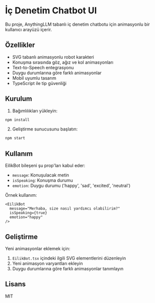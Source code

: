 # İç Denetim Chatbot UI

Bu proje, AnythingLLM tabanlı iç denetim chatbotu için animasyonlu bir kullanıcı arayüzü içerir.

## Özellikler

- SVG tabanlı animasyonlu robot karakteri
- Konuşma sırasında göz, ağız ve kol animasyonları
- Text-to-Speech entegrasyonu
- Duygu durumlarına göre farklı animasyonlar
- Mobil uyumlu tasarım
- TypeScript ile tip güvenliği

## Kurulum

1. Bağımlılıkları yükleyin:
```bash
npm install
```

2. Geliştirme sunucusunu başlatın:
```bash
npm start
```

## Kullanım

EilikBot bileşeni şu prop'ları kabul eder:

- `message`: Konuşulacak metin
- `isSpeaking`: Konuşma durumu
- `emotion`: Duygu durumu ('happy', 'sad', 'excited', 'neutral')

Örnek kullanım:

```tsx
<EilikBot 
  message="Merhaba, size nasıl yardımcı olabilirim?"
  isSpeaking={true}
  emotion="happy"
/>
```

## Geliştirme

Yeni animasyonlar eklemek için:

1. `EilikBot.tsx` içindeki ilgili SVG elementlerini düzenleyin
2. Yeni animasyon varyantları ekleyin
3. Duygu durumlarına göre farklı animasyonlar tanımlayın

## Lisans

MIT 